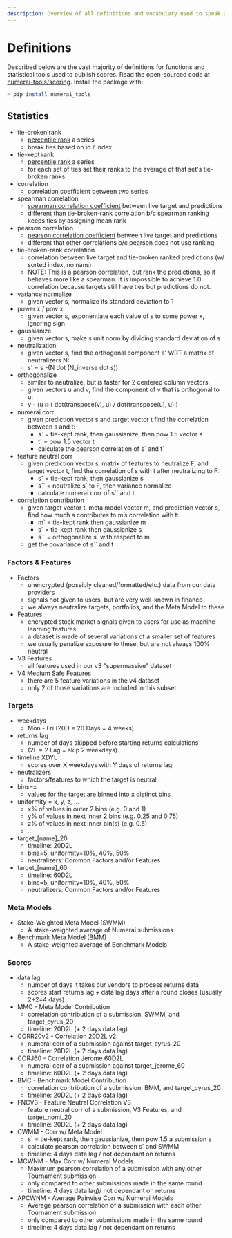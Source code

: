 ```yaml
---
description: Overview of all definitions and vocabulary used to speak about
---
```


# Definitions

Described below are the vast majority of definitions for functions and statistical tools used to publish scores. Read the open-sourced code at [numerai-tools/scoring](https://github.com/numerai/numerai-tools/blob/master/numerai\_tools/scoring.py). Install the package with:

```bash
> pip install numerai_tools
```

## Statistics

* tie-broken rank
  * [percentile rank](https://en.wikipedia.org/wiki/Percentile\_rank) a series
  * break ties based on id / index
* tie-kept rank
  * [percentile rank ](https://en.wikipedia.org/wiki/Percentile\_rank)a series
  * for each set of ties set their ranks to the average of that set's tie-broken ranks
* correlation
  * correlation coefficient between two series
* spearman correlation
  * [spearman correlation coefficient](https://en.wikipedia.org/wiki/Spearman's\_rank\_correlation\_coefficient) between live target and predictions
  * different than tie-broken-rank correlation b/c spearman ranking keeps ties by assigning mean rank
* pearson correlation
  * [pearson correlation coefficient](https://en.wikipedia.org/wiki/Pearson\_correlation\_coefficient) between live target and predictions
  * different that other correlations b/c pearson does not use ranking
* tie-broken-rank correlation
  * correlation between live target and tie-broken ranked predictions (w/ sorted index, no nans)
  * NOTE: This is a pearson correlation, but rank the predictions, so it behaves more like a spearman. It is impossible to achieve 1.0 correlation because targets still have ties but predictions do not.
* variance normalize
  * given vector s, normalize its standard deviation to 1
* power x / pow x
  * given vector s, exponentiate each value of s to some power x, ignoring sign
* gaussianize
  * given vector s, make s unit norm by dividing standard deviation of s
* neutralization
  * given vector s, find the orthogonal component s' WRT a matrix of neutralizers N:
  * s' = s -(N dot (N\_inverse dot s))
* orthogonalize
  * similar to neutralize, but is faster for 2 centered column vectors
  * given vectors u and v, find the component of v that is orthogonal to u:
  * v - (u ⦻ ( dot(transpose(v), u) / dot(transpose(u), u) )
* numerai corr
  * given prediction vector s and target vector t find the correlation between s and t:
    * s\` = tie-kept rank, then gaussianize, then pow 1.5 vector s
    * t\` = pow 1.5 vector t
    * calculate the pearson correlation of s\` and t\`
* feature neutral corr
  * given prediction vector s, matrix of features to neutralize F, and target vector t, find the correlation of s with t after neutralizing to F:
    * s\` = tie-kept rank, then gaussianize s
    * s\`\` = neutralize s\` to F, then variance normalize
    * calculate numerai corr of s\`\` and t
* correlation contribution
  * given target vector t, meta model vector m, and prediction vector s, find how much s contributes to m’s correlation with t:
    * m\` = tie-kept rank then gaussianize m
    * s\` = tie-kept rank then gaussianize s
    * s\`\` = orthogonalize s\` with respect to m
  * get the covariance of s\`\` and t

### Factors & Features

* Factors
  * unencrypted (possibly cleaned/formatted/etc.) data from our data providers
  * signals not given to users, but are very well-known in finance
  * we always neutralize targets, portfolios, and the Meta Model to these
* Features
  * encrypted stock market signals given to users for use as machine learning features
  * a dataset is made of several variations of a smaller set of features
  * we usually penalize exposure to these, but are not always 100% neutral
* V3 Features
  * all features used in our v3 "supermassive" dataset
* V4 Medium Safe Features
  * there are 5 feature variations in the v4 dataset
  * only 2 of those variations are included in this subset

### Targets

* weekdays
  * Mon - Fri (20D = 20 Days = 4 weeks)
* returns lag
  * number of days skipped before starting returns calculations
  * (2L = 2 Lag = skip 2 weekdays)
* timeline XDYL
  * scores over X weekdays with Y days of returns lag
* neutralizers
  * factors/features to which the target is neutral
* bins=x
  * values for the target are binned into x distinct bins
* uniformity = x, y, z, …
  * x% of values in outer 2 bins (e.g. 0 and 1)
  * y% of values in next inner 2 bins (e.g. 0.25 and 0.75)
  * z% of values in next inner bin(s) (e.g. 0.5)
  * …
* target\_\[name]\_20
  * timeline: 20D2L
  * bins=5, uniformity=10%, 40%, 50%
  * neutralizers: Common Factors and/or Features
* target\_\[name]\_60
  * timeline: 60D2L
  * bins=5, uniformity=10%, 40%, 50%
  * neutralizers: Common Factors and/or Features

### Meta Models

* Stake-Weighted Meta Model (SWMM)
  * A stake-weighted average of Numerai submissions
* Benchmark Meta Model (BMM)
  * A stake-weighted average of Benchmark Models

### Scores

* data lag
  * number of days it takes our vendors to process returns data
  * scores start returns lag + data lag days after a round closes (usually 2+2=4 days)
* MMC - Meta Model Contribution
  * correlation contribution of a submission, SWMM, and target\_cyrus\_20
  * timeline: 20D2L (+ 2 days data lag)
* CORR20v2 - Correlation 20D2L v2
  * numerai corr of a submission against target\_cyrus\_20
  * timeline: 20D2L (+ 2 days data lag)
* CORJ60 - Correlation Jerome 60D2L
  * numerai corr of a submission against target\_jerome\_60
  * timeline: 60D2L (+ 2 days data lag)
* BMC - Benchmark Model Contribution
  * correlation contribution of a submission, BMM, and target\_cyrus\_20
  * timeline: 20D2L (+ 2 days data lag)
* FNCV3 - Feature Neutral Correlation V3
  * feature neutral corr of a submission, V3 Features, and target\_nomi\_20
  * timeline: 20D2L (+ 2 days data lag)
* CWMM - Corr w/ Meta Model
  * s\` = tie-kept rank, then gaussianize, then pow 1.5 a submission s
  * calculate pearson correlation between s\` and SWMM
  * timeline: 4 days data lag / not dependant on returns
* MCWNM - Max Corr w/ Numerai Models
  * Maximum pearson correlation of a submission with any other Tournament submission
  * only compared to other submissions made in the same round
  * timeline: 4 days data lag)/ not dependant on returns
* APCWNM - Average Pairwise Corr w/ Numerai Models
  * Average pearson correlation of a submission with each other Tournament submission
  * only compared to other submissions made in the same round
  * timeline: 4 days data lag / not dependant on returns
